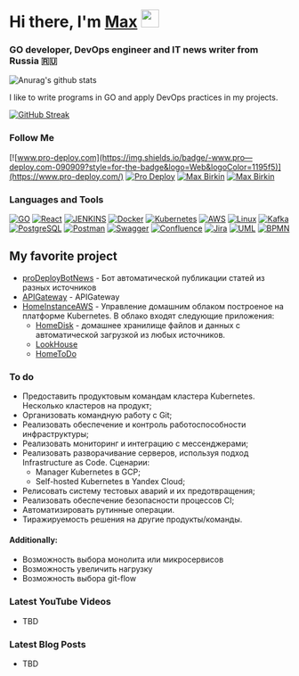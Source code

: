 <h1 align="left">Hi there, I'm <a href="https://www.pro-deploy.com" target="_blank">Max</a> 
<img src="https://github.com/blackcater/blackcater/raw/main/images/Hi.gif" height="32"/></h1>
<h3 align="left">GO developer, DevOps engineer and IT news writer from Russia 🇷🇺</h3>

![Anurag's github stats](https://github-readme-stats.vercel.app/api?username=pro-deploy&show_icons=true&theme=tokyonight)
<p align="left">I like to write programs in GO and apply DevOps practices in my projects.</p>

[![GitHub Streak](https://github-readme-streak-stats.herokuapp.com?user=pro-deploy&theme=dark&hide_border=true&locale=ru)](https://git.io/streak-stats)

### Follow Me
[![www.pro-deploy.com](https://img.shields.io/badge/-www.pro—deploy.com-090909?style=for-the-badge&logo=Web&logoColor=1195f5)](https://www.pro-deploy.com/)
[![Pro Deploy](https://img.shields.io/badge/-Pro_Deploy-090909?style=for-the-badge&logo=Telegram&logoColor=27A0d9)](https://t.me/prodeploy)
[![Max Birkin](https://img.shields.io/badge/-Max_Birkin-090909?style=for-the-badge&logo=Telegram&logoColor=27A0d9)](https://t.me/birkinmax)
[![Max Birkin](https://img.shields.io/badge/-Max_Birkin-090909?style=for-the-badge&logo=Linkedin&logoColor=27A0d9)](https://www.linkedin.com/in/maxbirkin)

### Languages and Tools
[![GO](https://img.shields.io/badge/-GO-090909?style=for-the-badge&logo=GO&logoColor=00ADD8)](#languages-and-tools)
[![React](https://img.shields.io/badge/-React-090909?style=for-the-badge&logo=React&logoColor=61DAFB)](#languages-and-tools)
[![JENKINS](https://img.shields.io/badge/-JENKINS-090909?style=for-the-badge&logo=JENKINS&logoColor=D24939)](#languages-and-tools)
[![Docker](https://img.shields.io/badge/-Docker-090909?style=for-the-badge&logo=Docker&logoColor=2496ED)](#languages-and-tools)
[![Kubernetes](https://img.shields.io/badge/-Kubernetes-090909?style=for-the-badge&logo=Kubernetes&logoColor=326CE5)](#languages-and-tools)
[![AWS](https://img.shields.io/badge/-AWS-090909?style=for-the-badge&logo=amazonaws&logoColor=FF9900)](#languages-and-tools)
[![Linux](https://img.shields.io/badge/-linux-090909?style=for-the-badge&logo=Linux&logoColor=FCC624)](#languages-and-tools)
[![Kafka](https://img.shields.io/badge/-Kafka-090909?style=for-the-badge&logo=apachekafka&logoColor=231F20)](#languages-and-tools)
[![PostgreSQL](https://img.shields.io/badge/-PostgreSQL-090909?style=for-the-badge&logo=PostgreSQL&logoColor=4169E1)](#languages-and-tools)
[![Postman](https://img.shields.io/badge/-Postman-090909?style=for-the-badge&logo=Postman&logoColor=FF6C37)](#languages-and-tools)
[![Swagger](https://img.shields.io/badge/-Swagger-090909?style=for-the-badge&logo=Swagger&logoColor=85EA2D)](#languages-and-tools)
[![Confluence](https://img.shields.io/badge/-Confluence-090909?style=for-the-badge&logo=Confluence&logoColor=172B4D)](#languages-and-tools)
[![Jira](https://img.shields.io/badge/-Jira-090909?style=for-the-badge&logo=Jira&logoColor=0052CC)](#languages-and-tools)
[![UML](https://img.shields.io/badge/-UML-090909?style=for-the-badge&logo=UML&logoColor=eb3a2b)](#languages-and-tools)
[![BPMN](https://img.shields.io/badge/-BPMN-090909?style=for-the-badge&logo=BPMN&logoColor=eb3a2b)](#languages-and-tools)

## My favorite project
* [proDeployBotNews](https://github.com/pro-deploy/proDeployBotNews) - Бот автоматической публикации статей из разных источников
* [APIGateway](https://github.com/pro-deploy/APIGateway) - APIGateway
* [HomeInstanceAWS](https://github.com/pro-deploy/homeInstance) - Управление домашним облаком построеное на платформе Kubernetes. В облако входят следующие приложения:
  * [HomeDisk](https://github.com/pro-deploy/homeDisk) - домашнее хранилище файлов и данных с автоматической загрузкой из любых источников.
  * [LookHouse](https://github.com/pro-deploy/lookHouse)
  * [HomeToDo](https://github.com/pro-deploy/homeToDo)

### To do
- Предоставить продуктовым командам кластера Kubernetes. Несколько кластеров на продукт;
- Организовать командную работу с Git;
- Реализовать обеспечение и контроль работоспособности инфраструктуры;
- Реализовать мониторинг и интеграцию с мессенджерами;
- Реализовать разворачивание серверов, используя подход Infrastructure as Code. Сценарии:
  - Manager Kubernetes в GCP;
  - Self-hosted Kubernetes в Yandex Cloud;
- Релисовать систему тестовых аварий и их предотвращения;
- Реализовать обеспечение безопасности процессов CI;
- Автоматизировать рутинные операции.
- Тиражируемость решения на другие продукты/команды.

#### Additionally:
- Возможность выбора монолита или микросервисов
- Возможность увеличить нагрузку
- Возможность выбора git-flow

### Latest YouTube Videos

- TBD
 
### Latest Blog Posts

- TBD


